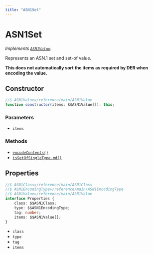 ```yaml
---
title: "ASN1Set"
---
```


# ASN1Set

_Implements [`ASN1Value`](/reference/main/ASN1Value)._

Represents an ASN.1 set and set-of value.

**This does not automatically sort the items as required by DER when encoding the value.**

## Constructor

```ts
//$ ASN1Value=/reference/main/ASN1Value
function constructor(items: $$ASN1Value[]): this;
```

### Parameters

- `items`

### Methods

- [`encodeContents()`](/reference/main/ASN1Set/encodeContents)
- [`isSetOfSingleType.md()`](/reference/main/ASN1Set/isSetOfSingleType.md)

## Properties

```ts
//$ ASN1Class=/reference/main/ASN1Class
//$ ASN1EncodingType=/reference/main/ASN1EncodingType
//$ ASN1Value=/reference/main/ASN1Value
interface Properties {
	class: $$ASN1Class;
	type: $$ASN1EncodingType;
	tag: number;
	items: $$ASN1Value[];
}
```

- `class`
- `type`
- `tag`
- `items`
